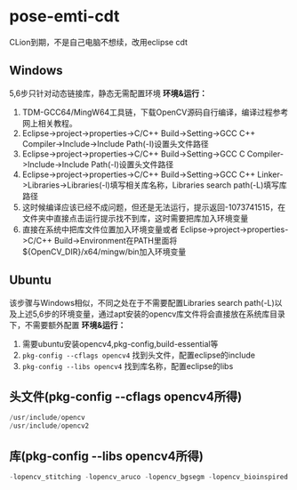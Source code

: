 # pose-emti-cdt
CLion到期，不是自己电脑不想续，改用eclipse cdt

## Windows
5,6步只针对动态链接库，静态无需配置环境
**环境&运行：**
1. TDM-GCC64/MingW64工具链，下载OpenCV源码自行编译，编译过程参考网上相关教程。
2. Eclipse->project->properties->C/C++ Build->Setting->GCC C++ Compiler->Include->Include Path(-I)设置头文件路径
3. Eclipse->project->properties->C/C++ Build->Setting->GCC C Compiler->Include->Include Path(-I)设置头文件路径
4. Eclipse->project->properties->C/C++ Build->Setting->GCC C++ Linker->Libraries->Libraries(-l)填写相关库名称，Libraries search path(-L)填写库路径
5. 这时候编译应该已经不成问题，但还是无法运行，提示返回-1073741515，在文件夹中直接点击运行提示找不到库，这时需要把库加入环境变量
6. 直接在系统中把库文件位置加入环境变量或者 Eclipse->project->properties->C/C++ Build->Environment在PATH里面将${OpenCV_DIR}/x64/mingw/bin加入环境变量

## Ubuntu
该步骤与Windows相似，不同之处在于不需要配置Libraries search path(-L)以及上述5,6步的环境变量，通过apt安装的opencv库文件将会直接放在系统库目录下，不需要额外配置
**环境&运行：**
1. 需要ubuntu安装opencv4,pkg-config,build-essential等
2. `pkg-config --cflags opencv4` 找到头文件，配置eclipse的include
3. `pkg-config --libs opencv4` 找到库名称，配置eclipse的libs

## 头文件(pkg-config --cflags opencv4所得)
```c
/usr/include/opencv
/usr/include/opencv2
```
## 库(pkg-config --libs opencv4所得)
```c
-lopencv_stitching -lopencv_aruco -lopencv_bgsegm -lopencv_bioinspired -lopencv_ccalib -lopencv_dnn_objdetect -lopencv_dnn_superres -lopencv_dpm -lopencv_highgui -lopencv_face -lopencv_freetype -lopencv_fuzzy -lopencv_hdf -lopencv_hfs -lopencv_img_hash -lopencv_line_descriptor -lopencv_quality -lopencv_reg -lopencv_rgbd -lopencv_saliency -lopencv_shape -lopencv_stereo -lopencv_structured_light -lopencv_phase_unwrapping -lopencv_superres -lopencv_optflow -lopencv_surface_matching -lopencv_tracking -lopencv_datasets -lopencv_text -lopencv_dnn -lopencv_plot -lopencv_ml -lopencv_videostab -lopencv_videoio -lopencv_viz -lopencv_ximgproc -lopencv_video -lopencv_xobjdetect -lopencv_objdetect -lopencv_calib3d -lopencv_imgcodecs -lopencv_features2d -lopencv_flann -lopencv_xphoto -lopencv_photo -lopencv_imgproc -lopencv_core
```

